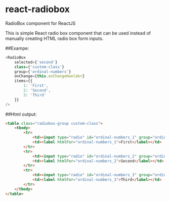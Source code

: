 # react-radiobox
RadioBox component for ReactJS

This is simple React radio box component that can be used instead of manually creating HTML radio box form inputs. 

##Exampe:

```javascript
<RadioBox
    selected={'second'}
    class={'custom-class'}
    group={'ordinal-numbers'}
    onChange={this.onChangeHanlder}
    items={{
        1: 'First', 
        2: 'Second',
        3: 'Third'
    }}
/>
```

##Html output:
```html
<table class="radiobox-group custom-class">
    <tbody>
        <tr>
            <td><input type="radio" id="ordinal-numbers_1" group="ordinal-numbers" name="ordinal-numbers" value="1" /></td>
            <td><label htmlFor="ordinal-numbers_1">First</label></td>
        </tr>
        <tr>
            <td><input type="radio" id="ordinal-numbers_2" group="ordinal-numbers" name="ordinal-numbers" value="2" checked /></td>
            <td><label htmlFor="ordinal-numbers_2">Second</label></td>
        </tr>
        <tr>
            <td><input type="radio" id="ordinal-numbers_3" group="ordinal-numbers" name="ordinal-numbers" value="3" /></td>
            <td><label htmlFor="ordinal-numbers_3">Third</label></td>
        </tr>
    </tbody>
</table>
```
